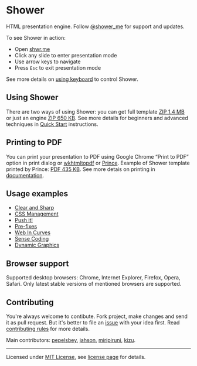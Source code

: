 # Shower

HTML presentation engine. Follow [@shower_me](http://twitter.com/shower_me/) for support and updates.

To see Shower in action:

- Open [shwr.me](http://shwr.me/)
- Click any slide to enter presentation mode
- Use arrow keys to navigate
- Press `Esc` to exit presentation mode

See more details on [using keyboard](https://github.com/shower/shower/wiki/Shortcuts) to control Shower.

## Using Shower

There are two ways of using Shower: you can get full template [ZIP 1.4 MB](http://shwr.me/template.zip) or just an engine [ZIP 650 KB](http://shwr.me/shower.zip). See more details for beginners and advanced techniques in [Quick Start](https://github.com/shower/shower/wiki/Quick-Start) instructions.

## Printing to PDF

You can print your presentation to PDF using Google Chrome “Print to PDF” option in print dialog or [wkhtmltopdf](http://code.google.com/p/wkhtmltopdf) or [Prince](http://princexml.com).
Example of Shower template printed by Prince: [PDF 435 KB](https://github.com/shower/template/blob/master/index.pdf?raw=true). See more detais on printing in [documentation](https://github.com/shower/shower/wiki/Print).

## Usage examples

- [Clear and Sharp](http://pepelsbey.net/pres/clear-and-sharp/)
- [CSS Management](http://pepelsbey.net/pres/css-management/)
- [Push it!](http://pepelsbey.net/pres/push-it/)
- [Pre-fixes](http://pepelsbey.net/pres/pre-fixes/)
- [Web In Curves](http://pepelsbey.net/pres/web-in-curves/)
- [Sense Coding](http://pepelsbey.net/pres/sense-coding/)
- [Dynamic Graphics](http://pepelsbey.net/pres/dynamic-graphics/)

## Browser support

Supported desktop browsers: Chrome, Internet Explorer, Firefox, Opera, Safari. Only latest stable versions of mentioned browsers are supported.

## Contributing

You're always welcome to contibute. Fork project, make changes and send it as pull request. But it's better to file an [issue](https://github.com/shower/shower/issues) with your idea first. Read [contributing rules](https://github.com/shower/shower/blob/master/Contributing.md) for more details.

Main contributors: [pepelsbey](https://github.com/pepelsbey), [jahson](https://github.com/jahson), [miripiruni](https://github.com/miripiruni), [kizu](https://github.com/kizu).

---
Licensed under [MIT License](http://en.wikipedia.org/wiki/MIT_License), see [license page](https://github.com/shower/shower/wiki/MIT-License) for details.